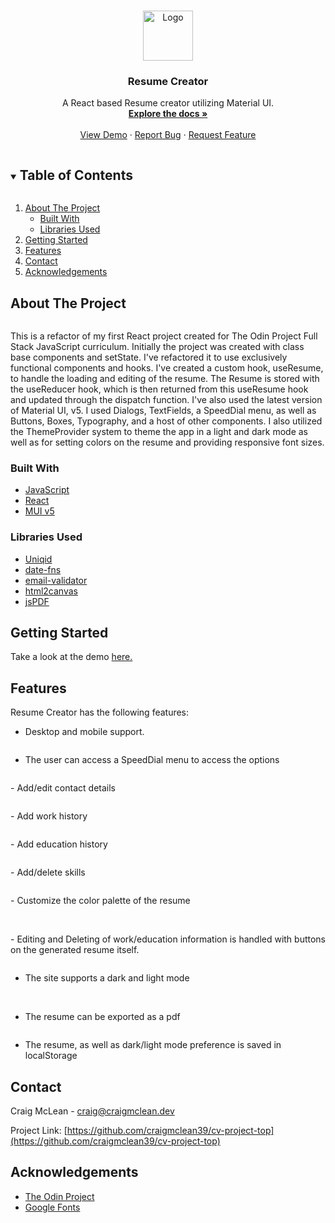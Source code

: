 <!--
*** Thanks for checking out the Best-README-Template. If you have a suggestion
*** that would make this better, please fork the repo and create a pull request
*** or simply open an issue with the tag "enhancement".
*** Thanks again! Now go create something AMAZING! :D
***
-->

<!-- PROJECT SHIELDS -->
<!--
*** I'm using markdown "reference style" links for readability.
*** Reference links are enclosed in brackets [ ] instead of parentheses ( ).
*** See the bottom of this document for the declaration of the reference variables
*** for contributors-url, forks-url, etc. This is an optional, concise syntax you may use.
*** https://www.markdownguide.org/basic-syntax/#reference-style-links
-->
<!-- [![Contributors][contributors-shield]][contributors-url]
[![Forks][forks-shield]][forks-url]
[![Stargazers][stars-shield]][stars-url]
[![Issues][issues-shield]][issues-url]
[![MIT License][license-shield]][license-url]
[![LinkedIn][linkedin-shield]][linkedin-url] -->

<!-- PROJECT LOGO -->
<br />
<p align="center">
  <a href="https://github.com/craigmclean39/cv-project-top">
    <img src="readme-images/logo.png" alt="Logo" width="80" height="80">
  </a>

  <h3 align="center">Resume Creator</h3>

  <p align="center">
    A React based Resume creator utilizing Material UI.
    <br />
    <a href="https://github.com/craigmclean39/cv-project-top"><strong>Explore the docs »</strong></a>
    <br />
    <br />
    <a href="https://craigmclean39.github.io/cv-project-top/">View Demo</a>
    ·
    <a href="https://github.com/craigmclean39/cv-project-top/issues">Report Bug</a>
    ·
    <a href="https://github.com/craigmclean39/cv-project-top/issues">Request Feature</a>
  </p>
</p>

<!-- TABLE OF CONTENTS -->
<details open="open">
  <summary><h2 style="display: inline-block">Table of Contents</h2></summary>
  <ol>
    <li>
      <a href="#about-the-project">About The Project</a>
      <ul>
        <li><a href="#built-with">Built With</a></li>
        <li><a href="#libraries-used">Libraries Used</a></li>
      </ul>
    </li>
    <li>
      <a href="#getting-started">Getting Started</a>
    </li>
    <li><a href="#features">Features</a></li>
    <li><a href="#contact">Contact</a></li>
    <li><a href="#acknowledgements">Acknowledgements</a></li>
  </ol>
</details>

<!-- ABOUT THE PROJECT -->

## About The Project

<p align="center">
  <img src="readme-images/readme-lightmode.png" alt=""><br>
</p>

<p>
This is a refactor of my first React project created for The Odin Project Full Stack JavaScript curriculum. Initially the project was created with class base components and setState. I've refactored it to use exclusively functional components and hooks. I've created a custom hook, useResume, to handle the loading and editing of the resume. The Resume is stored with the useReducer hook, which is then returned from this useResume hook and updated through the dispatch function. I've also used the latest version of Material UI, v5. I used Dialogs, TextFields, a SpeedDial menu, as well as Buttons, Boxes, Typography, and a host of other components. I also utilized the ThemeProvider system to theme the app in a light and dark mode as well as for setting colors on the resume and providing responsive font sizes.
</p>

### Built With

- [JavaScript](https://developer.mozilla.org/en-US/docs/Web/JavaScript)
- [React](https://reactjs.org/)
- [MUI v5](https://mui.com/)

### Libraries Used

- [Uniqid](https://www.npmjs.com/package/uniqid)
- [date-fns](https://date-fns.org/)
- [email-validator](https://www.npmjs.com/package/email-validator)
- [html2canvas](https://html2canvas.hertzen.com/)
- [jsPDF](https://www.npmjs.com/package/jspdf)

<!-- GETTING STARTED -->

## Getting Started

Take a look at the demo <a href="https://craigmclean39.github.io/cv-project-top/">here.</a>

<!-- USAGE EXAMPLES -->

## Features

Resume Creator has the following features:

- Desktop and mobile support.
<p>
  <img src="readme-images/readme-mobile-overview.png" alt=""><img src="readme-images/readme-mobile-form.png" alt="">
</p>

- The user can access a SpeedDial menu to access the options
<p>
<img src="readme-images/readme-speeddial.png" alt="">
</p>
- Add/edit contact details
<p>
  <img src="readme-images/readme-contactform.png" alt="">
</p>
- Add work history
<p>
  <img src="readme-images/readme-workform.png" alt="">
</p>
- Add education history
<p>
  <img src="readme-images/readme-educationform.png" alt="">
</p>
- Add/delete skills
<p>
  <img src="readme-images/readme-skillsform.png" alt="">
</p>
- Customize the color palette of the resume
<p>
  <img src="readme-images/readme-customizeform.png" alt=""><br>
  <img src="readme-images/readme-custom1.png"  alt="">
  <img src="readme-images/readme-custom2.png"  alt="">

</p>
- Editing and Deleting of work/education information is handled with buttons on the generated resume itself.
<p>
  <img src="readme-images/readme-editdelete.png" alt="">
</p>

- The site supports a dark and light mode
<p>
  <img src="readme-images/readme-darkmode.png" alt="">
  <img src="readme-images/readme-lightmode.png" alt="">
</p>

- The resume can be exported as a pdf
<p>
  <img src="readme-images/readme-headerbuttons.png" alt=""><br>
  <img src="readme-images/readme-pdf.png" alt="">
</p>

- The resume, as well as dark/light mode preference is saved in localStorage

<!-- CONTACT -->

## Contact

Craig McLean - craig@craigmclean.dev

Project Link: [https://github.com/craigmclean39/cv-project-top](https://github.com/craigmclean39/cv-project-top)

<!-- ACKNOWLEDGEMENTS -->

## Acknowledgements

- [The Odin Project](https://www.theodinproject.com/)
- [Google Fonts](https://fonts.google.com/)
